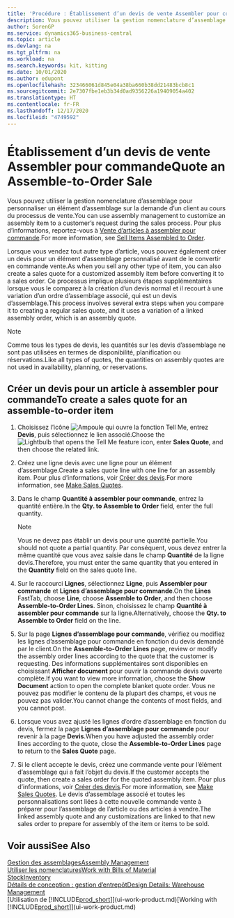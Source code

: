 ```yaml
---
title: 'Procédure : Établissement d’un devis de vente Assembler pour commande | Microsoft Docs'
description: Vous pouvez utiliser la gestion nomenclature d’assemblage pour personnaliser un élément d’assemblage sur la demande d’un client au cours du processus de vente.
author: SorenGP
ms.service: dynamics365-business-central
ms.topic: article
ms.devlang: na
ms.tgt_pltfrm: na
ms.workload: na
ms.search.keywords: kit, kitting
ms.date: 10/01/2020
ms.author: edupont
ms.openlocfilehash: 323466061d845e04a38ba660b38dd21483bcb8c1
ms.sourcegitcommit: 2e7307fbe1eb3b34d0ad9356226a19409054a402
ms.translationtype: HT
ms.contentlocale: fr-FR
ms.lasthandoff: 12/17/2020
ms.locfileid: "4749592"
---
```

# <a name="quote-an-assemble-to-order-sale"></a><span data-ttu-id="4fa75-103">Établissement d’un devis de vente Assembler pour commande</span><span class="sxs-lookup"><span data-stu-id="4fa75-103">Quote an Assemble-to-Order Sale</span></span>
<span data-ttu-id="4fa75-104">Vous pouvez utiliser la gestion nomenclature d’assemblage pour personnaliser un élément d’assemblage sur la demande d’un client au cours du processus de vente.</span><span class="sxs-lookup"><span data-stu-id="4fa75-104">You can use assembly management to customize an assembly item to a customer’s request during the sales process.</span></span> <span data-ttu-id="4fa75-105">Pour plus d’informations, reportez-vous à [Vente d’articles à assembler pour commande](assembly-how-to-sell-items-assembled-to-order.md).</span><span class="sxs-lookup"><span data-stu-id="4fa75-105">For more information, see [Sell Items Assembled to Order](assembly-how-to-sell-items-assembled-to-order.md).</span></span>  

<span data-ttu-id="4fa75-106">Lorsque vous vendez tout autre type d’article, vous pouvez également créer un devis pour un élément d’assemblage personnalisé avant de le convertir en commande vente.</span><span class="sxs-lookup"><span data-stu-id="4fa75-106">As when you sell any other type of item, you can also create a sales quote for a customized assembly item before converting it to a sales order.</span></span> <span data-ttu-id="4fa75-107">Ce processus implique plusieurs étapes supplémentaires lorsque vous le comparez à la création d’un devis normal et il recourt à une variation d’un ordre d’assemblage associé, qui est un devis d’assemblage.</span><span class="sxs-lookup"><span data-stu-id="4fa75-107">This process involves several extra steps when you compare it to creating a regular sales quote, and it uses a variation of a linked assembly order, which is an assembly quote.</span></span>

> [!NOTE]  
>  <span data-ttu-id="4fa75-108">Comme tous les types de devis, les quantités sur les devis d’assemblage ne sont pas utilisées en termes de disponibilité, planification ou réservations.</span><span class="sxs-lookup"><span data-stu-id="4fa75-108">Like all types of quotes, the quantities on assembly quotes are not used in availability, planning, or reservations.</span></span>  

## <a name="to-create-a-sales-quote-for-an-assemble-to-order-item"></a><span data-ttu-id="4fa75-109">Créer un devis pour un article à assembler pour commande</span><span class="sxs-lookup"><span data-stu-id="4fa75-109">To create a sales quote for an assemble-to-order item</span></span>  
1.  <span data-ttu-id="4fa75-110">Choisissez l’icône ![Ampoule qui ouvre la fonction Tell Me](media/ui-search/search_small.png "Dites-moi ce que vous voulez faire"), entrez **Devis**, puis sélectionnez le lien associé.</span><span class="sxs-lookup"><span data-stu-id="4fa75-110">Choose the ![Lightbulb that opens the Tell Me feature](media/ui-search/search_small.png "Tell me what you want to do") icon, enter **Sales Quote**, and then choose the related link.</span></span>  
2.  <span data-ttu-id="4fa75-111">Créez une ligne devis avec une ligne pour un élément d’assemblage.</span><span class="sxs-lookup"><span data-stu-id="4fa75-111">Create a sales quote line with one line for an assembly item.</span></span> <span data-ttu-id="4fa75-112">Pour plus d’informations, voir [Créer des devis](sales-how-make-offers.md).</span><span class="sxs-lookup"><span data-stu-id="4fa75-112">For more information, see [Make Sales Quotes](sales-how-make-offers.md).</span></span>  
3.  <span data-ttu-id="4fa75-113">Dans le champ **Quantité à assembler pour commande**, entrez la quantité entière.</span><span class="sxs-lookup"><span data-stu-id="4fa75-113">In the **Qty. to Assemble to Order** field, enter the full quantity.</span></span>

    > [!NOTE]  
    >  <span data-ttu-id="4fa75-114">Vous ne devez pas établir un devis pour une quantité partielle.</span><span class="sxs-lookup"><span data-stu-id="4fa75-114">You should not quote a partial quantity.</span></span> <span data-ttu-id="4fa75-115">Par conséquent, vous devez entrer la même quantité que vous avez saisie dans le champ **Quantité** de la ligne devis.</span><span class="sxs-lookup"><span data-stu-id="4fa75-115">Therefore, you must enter the same quantity that you entered in the **Quantity** field on the sales quote line.</span></span>  

4.  <span data-ttu-id="4fa75-116">Sur le raccourci **Lignes**, sélectionnez **Ligne**, puis **Assembler pour commande** et **Lignes d’assemblage pour commande**.</span><span class="sxs-lookup"><span data-stu-id="4fa75-116">On the **Lines** FastTab, choose **Line**, choose **Assemble to Order**, and then choose **Assemble-to-Order Lines**.</span></span> <span data-ttu-id="4fa75-117">Sinon, choisissez le champ **Quantité à assembler pour commande** sur la ligne.</span><span class="sxs-lookup"><span data-stu-id="4fa75-117">Alternatively, choose the **Qty. to Assemble to Order** field on the line.</span></span>  
5.  <span data-ttu-id="4fa75-118">Sur la page **Lignes d’assemblage pour commande**, vérifiez ou modifiez les lignes d’assemblage pour commande en fonction du devis demandé par le client.</span><span class="sxs-lookup"><span data-stu-id="4fa75-118">On the **Assemble-to-Order Lines** page, review or modify the assembly order lines according to the quote that the customer is requesting.</span></span> <span data-ttu-id="4fa75-119">Des informations supplémentaires sont disponibles en choisissant **Afficher document** pour ouvrir la commande devis ouverte complète.</span><span class="sxs-lookup"><span data-stu-id="4fa75-119">If you want to view more information, choose the **Show Document** action to open the complete blanket quote order.</span></span> <span data-ttu-id="4fa75-120">Vous ne pouvez pas modifier le contenu de la plupart des champs, et vous ne pouvez pas valider.</span><span class="sxs-lookup"><span data-stu-id="4fa75-120">You cannot change the contents of most fields, and you cannot post.</span></span>  
6.  <span data-ttu-id="4fa75-121">Lorsque vous avez ajusté les lignes d’ordre d’assemblage en fonction du devis, fermez la page **Lignes d’assemblage pour commande** pour revenir à la page **Devis**.</span><span class="sxs-lookup"><span data-stu-id="4fa75-121">When you have adjusted the assembly order lines according to the quote, close the **Assemble-to-Order Lines** page to return to the **Sales Quote** page.</span></span>  
7.  <span data-ttu-id="4fa75-122">Si le client accepte le devis, créez une commande vente pour l’élément d’assemblage qui a fait l’objet du devis.</span><span class="sxs-lookup"><span data-stu-id="4fa75-122">If the customer accepts the quote, then create a sales order for the quoted assembly item.</span></span> <span data-ttu-id="4fa75-123">Pour plus d’informations, voir [Créer des devis](sales-how-make-offers.md).</span><span class="sxs-lookup"><span data-stu-id="4fa75-123">For more information, see [Make Sales Quotes](sales-how-make-offers.md).</span></span> <span data-ttu-id="4fa75-124">Le devis d’assemblage associé et toutes les personnalisations sont liées à cette nouvelle commande vente à préparer pour l’assemblage de l’article ou des articles à vendre.</span><span class="sxs-lookup"><span data-stu-id="4fa75-124">The linked assembly quote and any customizations are linked to that new sales order to prepare for assembly of the item or items to be sold.</span></span>  

## <a name="see-also"></a><span data-ttu-id="4fa75-125">Voir aussi</span><span class="sxs-lookup"><span data-stu-id="4fa75-125">See Also</span></span>  
[<span data-ttu-id="4fa75-126">Gestion des assemblages</span><span class="sxs-lookup"><span data-stu-id="4fa75-126">Assembly Management</span></span>](assembly-assemble-items.md)  
[<span data-ttu-id="4fa75-127">Utiliser les nomenclatures</span><span class="sxs-lookup"><span data-stu-id="4fa75-127">Work with Bills of Material</span></span>](inventory-how-work-BOMs.md)  
[<span data-ttu-id="4fa75-128">Stock</span><span class="sxs-lookup"><span data-stu-id="4fa75-128">Inventory</span></span>](inventory-manage-inventory.md)  
[<span data-ttu-id="4fa75-129">Détails de conception : gestion d’entrepôt</span><span class="sxs-lookup"><span data-stu-id="4fa75-129">Design Details: Warehouse Management</span></span>](design-details-warehouse-management.md)  
<span data-ttu-id="4fa75-130">[Utilisation de [!INCLUDE[prod_short](includes/prod_short.md)]](ui-work-product.md)</span><span class="sxs-lookup"><span data-stu-id="4fa75-130">[Working with [!INCLUDE[prod_short](includes/prod_short.md)]](ui-work-product.md)</span></span>
